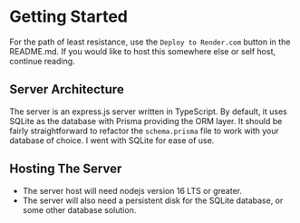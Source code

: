 # Getting Started

For the path of least resistance, use the `Deploy to Render.com` button in the README.md. If you would like to host this somewhere else or self host, continue reading.

## Server Architecture

The server is an express.js server written in TypeScript. By default, it uses SQLite as the database with Prisma providing the ORM layer. It should be fairly straightforward to refactor the `schema.prisma` file to work with your database of choice. I went with SQLite for ease of use.

## Hosting The Server

- The server host will need nodejs version 16 LTS or greater.
- The server will also need a persistent disk for the SQLite database, or some other database solution.
